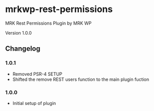# mrkwp-rest-permissions

MRK Rest Permissions Plugin by MRK WP

Version 1.0.0

## Changelog

### 1.0.1
- Removed PSR-4 SETUP
- Shifted the remove REST users function to the main plugin fuction

### 1.0.0
- Initial setup of plugin
